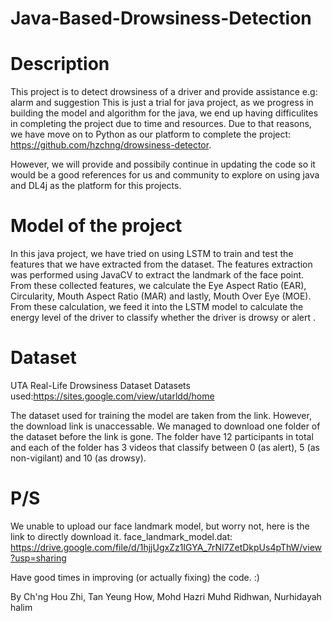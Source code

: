 # Java-Based-Drowsiness-Detection

# Description
This project is to detect drowsiness of a driver and provide assistance e.g: alarm and suggestion
This is just a trial for java project, as we progress in building the model and algorithm for the java, we end up having difficulites in completing the project due to time and resources. Due to that reasons, we have move on to Python as our platform to complete the project: https://github.com/hzchng/drowsiness-detector.

However, we will provide and possibily continue in updating the code so it would be a good references for us and community to explore on using java and DL4j as the platform for this projects.

# Model of the project
In this java project, we have tried on using LSTM to train and test the features that we have extracted from the dataset. The features extraction was performed using JavaCV to extract the landmark of the face point. From these collected features, we calculate the Eye Aspect Ratio (EAR), Circularity, Mouth Aspect Ratio (MAR) and lastly, Mouth Over Eye (MOE). From these calculation, we feed it into the LSTM model to calculate the energy level of the driver to classify whether the driver is drowsy or alert .

# Dataset
UTA Real-Life Drowsiness Dataset
Datasets used:https://sites.google.com/view/utarldd/home

The dataset used for training the model are taken from the link. However, the download link is unaccessable. We managed to download one folder of the dataset before the link is gone. The folder have 12 participants in total and each of the folder has 3 videos that classify between 0 (as alert), 5 (as non-vigilant) and 10 (as drowsy).

# P/S
We unable to upload our face landmark model, but worry not, here is the link to directly download it.
face_landmark_model.dat: https://drive.google.com/file/d/1hjjUgxZz1IGYA_7rNI7ZetDkpUs4pThW/view?usp=sharing

Have good times in improving (or actually fixing) the code.
:)

By Ch'ng Hou Zhi, Tan Yeung How, Mohd Hazri Muhd Ridhwan, Nurhidayah halim
